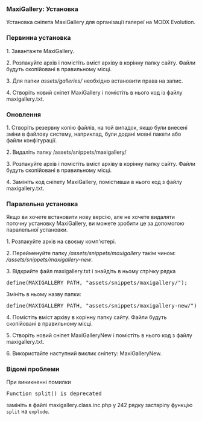 
<meta http-equiv="Content-Type" content="text/html; charset=utf-8">
<h3>MaxiGallery: Установка </h3> 
Установка сніпета MaxiGallery для організації галереї на MODX Evolution.	
<br>
<h3 class="sub-header text-bold"><a id="1115"></a>Первинна установка</h3><div class="well bordered-left bordered-blue"><p>1. Завантажте MaxiGallery.</p>
<p>2. Розпакуйте архів і помістіть вміст архіву в корінну папку сайту. Файли будуть скопійовані в правильному місці.</p>
<p>3. Для папки <em><span class="text-bold">assets/galleries/</span></em> необхідно встановити права на запис.</p>
<p>4. Створіть новий сніпет <span class="text-bold">MaxiGallery</span> і помістіть в нього код із файлу <span class="text-bold">maxigallery.txt</span>.</p></div>
<h3 class="sub-header text-bold"><a id="1116"></a>Оновлення</h3><div class="well bordered-left bordered-blue"><p>1. Створіть резервну копію файлів, на той випадок, якщо були внесені зміни в файлову систему, наприклад, були додані мовні пакети або файли конфігурації.</p>
<p>2. Видаліть папку /assets/snippets/maxigallery/</p>
<p>3. Розпакуйте архів і помістіть вміст архіву в корінну папку сайту. Файли будуть скопійовані в правильному місці.</p>
<p>4. Замініть код сніпету <span class="text-bold">MaxiGallery</span>, помістивши в нього код з файлу <span class="text-bold">maxigallery.txt</span>.</p></div>
<h3 class="sub-header text-bold"><a id="1117"></a>Паралельна установка</h3><div class="well bordered-left bordered-blue"><p>Якщо ви хочете встановити нову версію, але не хочете видаляти поточну установку <span class="text-bold">MaxiGallery</span>, ви можете зробити це за допомогою паралельної установки.</p>
<p>1. Розпакуйте архів на своєму комп'ютері.</p>
<p>2. Перейменуйте папку <em><span class="text-bold">/assets/snippets/maxigallery</span></em> такім чином: <em><span class="text-bold">/assets/snippets/maxigallery-new</span></em>.</p>
<p>3. Відкрийте файл <span class="text-bold">maxigallery.txt</span> і знайдіть в ньому стрічку рядка </p>
<div class="well-box-shadow"><pre class="brush: html;">define(MAXIGALLERY_PATH, "assets/snippets/maxigallery/");</pre></div>
<p>Змініть в ньому назву папки:</p>
<div class="well-box-shadow"><pre class="brush: html;">define(MAXIGALLERY_PATH, "assets/snippets/maxigallery-new/");</pre></div>
<p>4. Помістіть вміст архіву в корінну папку сайту. Файли будуть скопійовані в правильному місці.</p>
<p>5. Створіть новий сніпет <span class="text-bold">MaxiGalleryNew</span> і помістіть в нього код з файлу <span class="text-bold">maxigallery.txt</span>.</p>
<p>6. Використайте наступний виклик сніпету: <span class="text-bold">MaxiGalleryNew</span>.</p></div>
<h3 class="sub-header text-bold"><a id="1130"></a>Відомі проблеми</h3><div class="well bordered-left bordered-blue"><p>При виникненні помилки</p>
<div class="well-box-shadow"><pre class="brush: html;">Function split() is deprecated</pre></div>
<p>замініть в файлі <span class="text-bold">maxigallery.class.inc.php</span> у 242 рядку застарілу функцію <code>split</code> на <code>explode</code>.</p></div>
